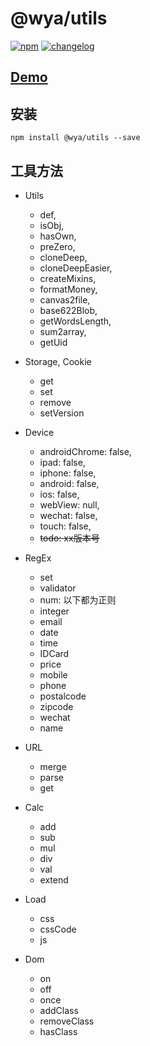 # \@wya/utils
[![npm][npm-image]][npm-url] [![changelog][changelog-image]][changelog-url]

## [Demo](https://wya-team.github.io/wya-utils/demo/index.html)

## 安装

```vim
npm install @wya/utils --save
```

## 工具方法

- Utils
	- def,
	- isObj,
	- hasOwn,
	- preZero,
	- cloneDeep,
	- cloneDeepEasier,
	- createMixins,
	- formatMoney,
	- canvas2file,
	- base622Blob,
	- getWordsLength,
	- sum2array,
	- getUid

- Storage, Cookie
	- get
	- set 
	- remove
	- setVersion

- Device
	- androidChrome: false,
    - ipad: false,
    - iphone: false,
    - android: false,
    - ios: false,
    - webView: null,
    - wechat: false,
    - touch: false,
    - ~~todo: xx版本号~~

- RegEx
	- set
	- validator
	- num: 以下都为正则
	- integer
	- email
	- date
	- time
	- IDCard
	- price
	- mobile
	- phone
	- postalcode
	- zipcode
	- wechat
	- name

- URL
	- merge
	- parse
	- get

- Calc
	- add
	- sub 
	- mul
	- div
	- val
	- extend

- Load
	- css
	- cssCode 
	- js


- Dom
	- on
	- off 
	- once
	- addClass
	- removeClass
	- hasClass

<!--  以下内容无视  -->
[changelog-image]: https://img.shields.io/badge/changelog-md-blue.svg
[changelog-url]: CHANGELOG.md

[npm-image]: https://img.shields.io/npm/v/@wya/utils.svg
[npm-url]: https://www.npmjs.com/package/@wya/utils



